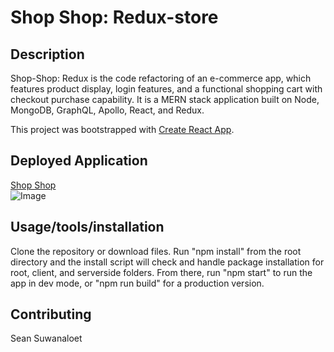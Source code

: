# Shop Shop: Redux-store

## Description

Shop-Shop: Redux is the code refactoring of an e-commerce app, which features product display, login features, and a functional shopping cart with checkout purchase capability. It is a MERN stack application built on Node, MongoDB, GraphQL, Apollo, React, and Redux. 

This project was bootstrapped with [Create React App](https://github.com/facebook/create-react-app).


## Deployed Application 

[Shop Shop](https://powerful-escarpment-53687.herokuapp.com/)<br />
![Image]()<br />


## Usage/tools/installation
Clone the repository or download files. Run "npm install" from the root directory and the install script will check and handle package installation for root, client, and serverside folders. From there, run "npm start" to run the app in dev mode, or "npm run build" for a production version. 


## Contributing
Sean Suwanaloet
